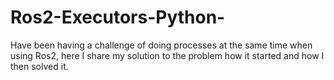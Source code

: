 # Ros2-Executors-Python-
Have been having a challenge of doing processes at the same time when using Ros2, here I share my solution to the problem how it started and how I then solved it.
